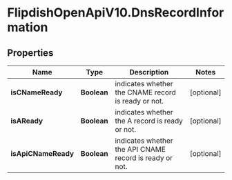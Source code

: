 # FlipdishOpenApiV10.DnsRecordInformation

## Properties
Name | Type | Description | Notes
------------ | ------------- | ------------- | -------------
**isCNameReady** | **Boolean** | indicates whether the CNAME record is ready or not. | [optional] 
**isAReady** | **Boolean** | indicates whether the A record is ready or not. | [optional] 
**isApiCNameReady** | **Boolean** | indicates whether the API CNAME record is ready or not. | [optional] 


